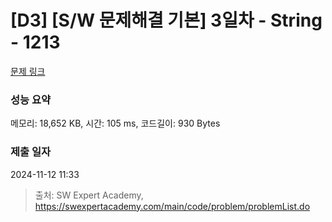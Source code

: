 # [D3] [S/W 문제해결 기본] 3일차 - String - 1213 

[문제 링크](https://swexpertacademy.com/main/code/problem/problemDetail.do?contestProbId=AV14P0c6AAUCFAYi) 

### 성능 요약

메모리: 18,652 KB, 시간: 105 ms, 코드길이: 930 Bytes

### 제출 일자

2024-11-12 11:33



> 출처: SW Expert Academy, https://swexpertacademy.com/main/code/problem/problemList.do